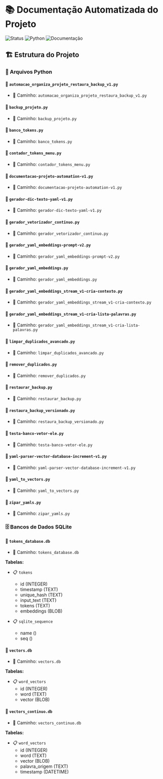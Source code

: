 # 📚 Documentação Automatizada do Projeto

![Status](https://img.shields.io/badge/status-em%20desenvolvimento-yellow)
![Python](https://img.shields.io/badge/python-3.9%2B-blue)
![Documentação](https://img.shields.io/badge/docs-auto%20generated-green)

## 🏗️ Estrutura do Projeto

### 📝 Arquivos Python

#### 🐍 `automacao_organiza_projeto_restaura_backup_v1.py`
- 📍 Caminho: `automacao_organiza_projeto_restaura_backup_v1.py`

#### 🐍 `backup_projeto.py`
- 📍 Caminho: `backup_projeto.py`

#### 🐍 `banco_tokens.py`
- 📍 Caminho: `banco_tokens.py`

#### 🐍 `contador_tokens_menu.py`
- 📍 Caminho: `contador_tokens_menu.py`

#### 🐍 `documentacao-projeto-automation-v1.py`
- 📍 Caminho: `documentacao-projeto-automation-v1.py`

#### 🐍 `gerador-dic-texto-yaml-v1.py`
- 📍 Caminho: `gerador-dic-texto-yaml-v1.py`

#### 🐍 `gerador_vetorizador_continuo.py`
- 📍 Caminho: `gerador_vetorizador_continuo.py`

#### 🐍 `gerador_yaml_embeddings-prompt-v2.py`
- 📍 Caminho: `gerador_yaml_embeddings-prompt-v2.py`

#### 🐍 `gerador_yaml_embeddings.py`
- 📍 Caminho: `gerador_yaml_embeddings.py`

#### 🐍 `gerador_yaml_embeddings_stream_v1-cria-contexto.py`
- 📍 Caminho: `gerador_yaml_embeddings_stream_v1-cria-contexto.py`

#### 🐍 `gerador_yaml_embeddings_stream_v1-cria-lista-palavras.py`
- 📍 Caminho: `gerador_yaml_embeddings_stream_v1-cria-lista-palavras.py`

#### 🐍 `limpar_duplicados_avancado.py`
- 📍 Caminho: `limpar_duplicados_avancado.py`

#### 🐍 `remover_duplicados.py`
- 📍 Caminho: `remover_duplicados.py`

#### 🐍 `restaurar_backup.py`
- 📍 Caminho: `restaurar_backup.py`

#### 🐍 `restaura_backup_versionado.py`
- 📍 Caminho: `restaura_backup_versionado.py`

#### 🐍 `testa-banco-vetor-ele.py`
- 📍 Caminho: `testa-banco-vetor-ele.py`

#### 🐍 `yaml-parser-vector-database-increment-v1.py`
- 📍 Caminho: `yaml-parser-vector-database-increment-v1.py`

#### 🐍 `yaml_to_vectors.py`
- 📍 Caminho: `yaml_to_vectors.py`

#### 🐍 `zipar_yamls.py`
- 📍 Caminho: `zipar_yamls.py`

### 🗄️ Bancos de Dados SQLite

#### 💾 `tokens_database.db`
- 📍 Caminho: `tokens_database.db`

**Tabelas:**

- 📋 `tokens`
  - id (INTEGER)
  - timestamp (TEXT)
  - unique_hash (TEXT)
  - input_text (TEXT)
  - tokens (TEXT)
  - embeddings (BLOB)

- 📋 `sqlite_sequence`
  - name ()
  - seq ()

#### 💾 `vectors.db`
- 📍 Caminho: `vectors.db`

**Tabelas:**

- 📋 `word_vectors`
  - id (INTEGER)
  - word (TEXT)
  - vector (BLOB)

#### 💾 `vectors_continuo.db`
- 📍 Caminho: `vectors_continuo.db`

**Tabelas:**

- 📋 `word_vectors`
  - id (INTEGER)
  - word (TEXT)
  - vector (BLOB)
  - palavra_origem (TEXT)
  - timestamp (DATETIME)
